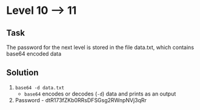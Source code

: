 # Level 10 --> 11

## Task
The password for the next level is stored in the file data.txt, which contains base64 encoded data

## Solution

1. `base64 -d data.txt`
   - `base64` encodes or decodes (`-d`) data and prints as an output 
2. Password - dtR173fZKb0RRsDFSGsg2RWnpNVj3qRr
